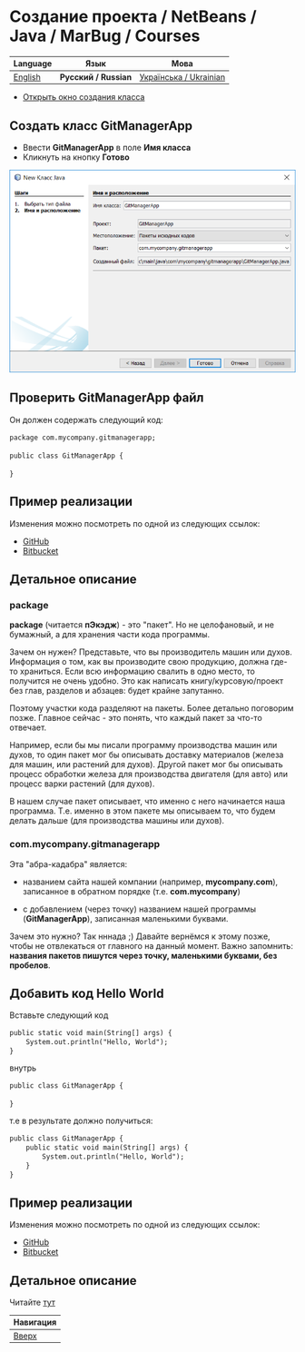 # Создание проекта / NetBeans / Java / MarBug / Courses

| Language | Язык | Мова |
| -------- | ---- | ---- |
| [English](README.md) | **Русский / Russian** | [Українська / Ukrainian](README.uk.md) |

* [Открыть окно создания класса](open-dialog/README.ru.md)

## Создать класс GitManagerApp ##

* Ввести **GitManagerApp** в поле **Имя класса**
* Кликнуть на кнопку **Готово**

![Диалог](https://github.com/marbug/courses-marbug-java/blob/master/netbeans/add-main-class/dialog.ru.png)

## Проверить GitManagerApp файл ##

Он должен содержать следующий код:

    package com.mycompany.gitmanagerapp;

    public class GitManagerApp {

    }

## Пример реализации ##

Изменения можно посмотреть по одной из следующих ссылок:

* [GitHub](https://github.com/marbug/courses-marbug-java/blob/v0.4_add-main-class/git-manager-app/GitManagerApp/src/main/java/com/mycompany/gitmanagerapp/GitManagerApp.java)
* [Bitbucket](https://bitbucket.org/marbug/courses-marbug-java/src/95e0c0b8c67759736756f1ec169c043b5e5664f8/git-manager-app/GitManagerApp/src/main/java/com/mycompany/gitmanagerapp/GitManagerApp.java?fileviewer=file-view-default)

## Детальное описание ##

### package ###

**package** (читается **пЭкэдж**) - это "пакет". Но не целофановый, и не бумажный, а для хранения части кода программы.

Зачем он нужен? Представьте, что вы производитель машин или духов. Информация о том, как вы производите свою продукцию, должна где-то храниться. Если всю информацию свалить в одно место, то получится не очень удобно. Это как написать книгу/курсовую/проект без глав, разделов и абзацев: будет крайне запутанно.

Поэтому участки кода разделяют на пакеты. Более детально поговорим позже. Главное сейчас - это понять, что каждый пакет за что-то отвечает.

Например, если бы мы писали программу производства машин или духов, то один пакет мог бы описывать доставку материалов (железа для машин, или растений для духов). Другой пакет мог бы описывать процесс обработки железа для производства двигателя (для авто) или процесс варки растений (для духов).

В нашем случае пакет описывает, что именно с него начинается наша программа. Т.е. именно в этом пакете мы описываем то, что будем делать дальше (для производства машины или духов). 

### com.mycompany.gitmanagerapp ###

Эта "абра-кадабра" является:

* названием сайта нашей компании (например, **mycompany.com**), записанное в обратном порядке (т.е. **com.mycompany**)

* с добавлением (через точку) названием нашей программы (**GitManagerApp**), записанная маленькими буквами.

Зачем это нужно? Так нннада ;) Давайте вернёмся к этому позже, чтобы не отвлекаться от главного на данный момент. Важно запомнить: **названия пакетов пишутся через точку, маленькими буквами, без пробелов**.

## Добавить код Hello World ##

Вставьте следующий код

    public static void main(String[] args) {
        System.out.println("Hello, World");
    }

внутрь

    public class GitManagerApp {

    }

т.е в результате должно получиться:

    public class GitManagerApp {
        public static void main(String[] args) {
            System.out.println("Hello, World");
        }
    }

## Пример реализации ##

Изменения можно посмотреть по одной из следующих ссылок:

* [GitHub](https://github.com/marbug/courses-marbug-java/blob/v0.5_add-hello-world-code/git-manager-app/GitManagerApp/src/main/java/com/mycompany/gitmanagerapp/GitManagerApp.java)
* [Bitbucket](https://bitbucket.org/marbug/courses-marbug-java/src/d592cefd1b637a1e54531c902037c6788d3052f6/git-manager-app/GitManagerApp/src/main/java/com/mycompany/gitmanagerapp/GitManagerApp.java?at=v0.5_add-hello-world-code&fileviewer=file-view-default)

## Детальное описание ##

Читайте [тут](detailed-info/README.ru.md)

| Навигация                |
| ------------------------ |
| [Вверх](../README.ru.md) |
